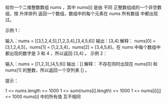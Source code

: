 给你一个二维整数数组 nums ，其中 nums[i] 是由 不同 正整数组成的一个非空数组，按 升序排列 返回一个数组，数组中的每个元素在 nums 所有数组 中都出现过。

示例 1：

输入：nums = [[3,1,2,4,5],[1,2,3,4],[3,4,5,6]]
输出：[3,4]
解释：
nums[0] = [3,1,2,4,5]，nums[1] = [1,2,3,4]，nums[2] = [3,4,5,6]，在 nums 中每个数组中都出现的数字是 3 和 4 ，所以返回 [3,4] 。
示例 2：

输入：nums = [[1,2,3],[4,5,6]]
输出：[]
解释：
不存在同时出现在 nums[0] 和 nums[1] 的整数，所以返回一个空列表 [] 。

提示：

1 <= nums.length <= 1000
1 <= sum(nums[i].length) <= 1000
1 <= nums[i][j] <= 1000
nums[i] 中的所有值 互不相同
